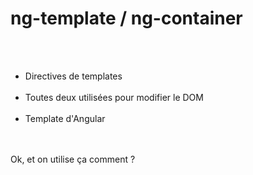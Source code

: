 <!-- .slide-->
# ng-template / ng-container
<br><br>

 - Directives de templates<br><br>
 - Toutes deux utilisées pour modifier le DOM<br><br>
 - Template d'Angular<br>
<br><br>

Ok, et on utilise ça comment ?
<!-- .element: class="important center" -->
